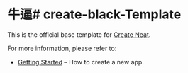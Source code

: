# 牛逼# create-black-Template

This is the official base template for [Create Neat](https://github.com/black/react-cli).

For more information, please refer to:

- [Getting Started](https://github.com/black/react-cli) – How to create a new app.

